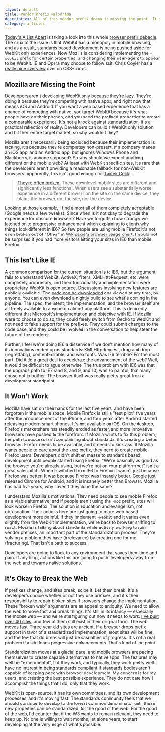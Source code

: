 ```yaml
---
layout: default
title: Vendor Prefix Melodrama
description: All of this vendor prefix drama is missing the point. It's not browser vs. browser, it's web vs. native, and the web needs to keep up.
category: articles
---
```

[Today's A List Apart](http://www.alistapart.com/issues/344) is taking a look into this whole [browser prefix debacle](http://www.glazman.org/weblog/dotclear/index.php?post/2012/02/09/CALL-FOR-ACTION:-THE-OPEN-WEB-NEEDS-YOU-NOW). The crux of the issue is that WebKit has a monopoly in mobile browsing, and as a result, standards based development is being pushed aside for WebKit only experiences. Now Mozilla is considering implementing the `-webkit` prefix for certain properties, and changing their user-agent to appear to be WebKit. IE and Opera may choose to follow suit. Chris Coyier has a [really nice overview](http://css-tricks.com/tldr-on-vendor-prefix-drama/) over on CSS-Tricks.


## Mozilla are Missing the Point

Developers aren't developing WebKit only because they're lazy. They're doing it because they're competing with native apps, and right now that means iOS and Android. If you want a web based experience that has a chance of competing with native, you target WebKit because it's what people have on their phones, and you need the prefixed properties to create a comparable experience. It's not a knock against standardization, it's a practical reflection of reality. Developers can build a WebKit only solution and hit their entire target market, so why wouldn't they?

Mozilla aren't necessarily being excluded because their implementation is lacking, it's because they're completely non-present. If a company makes an iOS app, and an Android app, but ignores Windows Phone and Blackberry, is anyone surprised? So why should we expect anything different on the mobile web? At least with WebKit specific sites, it's rare that the developers aren't providing a reasonable fallback for non-WebKit browsers. Apparently, this isn't good enough for [Tantek Çelik](http://www.alistapart.com/articles/the-vendor-prefix-predicament-alas-eric-meyer-interviews-tantek-celik/):

> [They’re often broken.](http://people.mozilla.com/~atrain/mobile/Evangelism/chrome-compare/chrome-compare.html) These downlevel mobile sites are different and significantly less functional. When users see a substantially worse experience in a different browser on the site on the same device, they blame the browser, not the site, nor the device.

Looking at those example, I find almost all of them completely acceptable (Google needs a few tweaks). Since when is it not okay to degrade the experience for obscure browsers? Have we forgotten how strongly we latched on to progressive enhancement when explaining to clients why things look different in IE6? So few people are using mobile Firefox it's not even broken out of "Other" in [Wikipedia's browser usage chart](http://en.wikipedia.org/wiki/Usage_share_of_web_browsers#Summary_table). I would not be surprised if you had more visitors hitting your sites in IE6 than mobile Firefox.

## This Isn't Like IE

A common comparison for the current situation is to IE6, but the argument fails to understand WebKit. ActiveX, filters, XMLHttpRequest, etc. were completely proprietary, and their functionality and implementation were proprietary. WebKit is open source. Discussions involving new features are publicly available. The [code can be downloaded](http://www.webkit.org/building/checkout.html) and viewed at any time, by anyone. You can even download a nightly build to see what's coming in the pipeline. The spec, the intent, the implementation, and the browser itself are all freely available to anyone on almost any platform. This is decidedly different that Microsoft's implementation and objective with IE. If Mozilla were to choose to do so, they could freely switch from Gecko to WebKit and not need to fake support for the prefixes. They could submit changes to the code base, and they could be involved in the conversation to help steer the future of the renderer.

Further, I feel we're doing IE6 a disservice if we don't mention how many of its innovations ended up as standards: XMLHttpRequest, drag and drop (regrettably), contentEditable, and web fonts. Was IE6 terrible? For the most part. Did it do a great deal to accelerate the advancement of the web? Well, it would be difficult to ague otherwise. The true problem with IE6 was that the upgrade path to IE7 (and 8, and 9, and 10) was so painful, that many chose not to bother. The browser itself was really pretty great from a development standpoint.

## It Won't Work

Mozilla have sat on their hands for the last five years, and have been forgotten in the mobile space. Mobile Firefox is still a "test pilot" five years after the announcement of the iPhone, and four years after Android started releasing modern smart phones. It's not available on iOS. On the desktop, Firefox's marketshare has steadily eroded as faster, and more innovative browsers have pushed to the forefront. If Mozilla wants to fix this problem, the path to success isn't complaining about standards, it's creating a better browser. Firefox needs to be available, and it needs to kick ass. If Mozilla wants people to care about the `-moz` prefix, they need to create mobile Firefox users. Developers didn't shift en masse to standards based development until people started using Firefox. "We're basically as good as the browser you're already using, but we're not on your platform yet" isn't a great sales pitch. When I switched from IE6 to Firefox it wasn't just because Firefox was better. It was because Firefox was insanely better. Google just released Chrome for Android, and it is insanely better than Browser. Mozilla has had five years, why haven't they done the same?

I understand Mozilla's motivations. They need people to see mobile Firefox as a viable alternative, and if people aren't using the `-moz` prefix, sites will look worse in Firefox. The solution is education and evangelism, not obfuscation. Their actions here are just going to make web based development more painful. If they implement `-webkit` and it varies even slightly from the WebKit implementation, we're back to browser sniffing to react. Mozilla is talking about standards while actively working to ruin vendor prefixes, an important part of the standardization process. They're solving a problem they have (irrelevance) by creating one for me (fracturing). That isn't a path to success.

Developers are going to flock to any environment that saves them time and pain. If anything, actions like this are going to push developers away from the web and towards native solutions.

## It's Okay to Break the Web

If prefixes change, and sites break, so be it. Let them break. It's a developer's choice whether or not they use prefixes, and it's their responsibility to repair broken sites if browsers change the implementation. These "broken web" arguments are an appeal to antiquity. We need to allow the web to move fast and break things. It's still in its infancy — especially the mobile web — and we're still figuring out how it needs to work. [I've built over 40 sites](/sites-ive-built.html), and few of them still exist in their original form. The web moves fast. Three year old sites are ancient. If a browser drops prefix support in favor of a standardized implementation, most sites will be fine, and the few that do break will just be casualties of progress. It's not a real problem if a site loses progressive enhancements. That's kind of the point.

Standardization moves at a glacial pace, and mobile browsers are pacing themselves to create capable alternatives to native apps. The features may well be "experimental", but they work, and typically, they work pretty well. I have no interest in being standards compliant if standards bodies aren't capable of keeping pace with browser development. My concern is for my users, and creating the best possible experience. They do not care how I accomplish the things that I do, only that they work.

WebKit is open-source. It has its own committees, and its own development processes, and it's moving fast. The standards community feels that we should continue to develop to the lowest common denominator until these new properties can be standardized, for the good of the web. For the good of the web, I'd counter that if the W3 wants to remain relevant, they need to keep up. No one is willing to wait months, let alone years, to start developing at the very edge of what's possible.